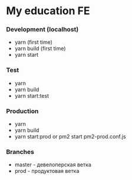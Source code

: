 # My education FE #

### Development (localhost) ###

* yarn (first time)
* yarn build (first time)
* yarn start

### Test ###
* yarn
* yarn build
* yarn start:test

### Production ###
* yarn
* yarn build
* yarn start:prod or pm2 start pm2-prod.conf.js

### Branches ###
* master - девелоперская ветка
* prod - продуктовая ветка

